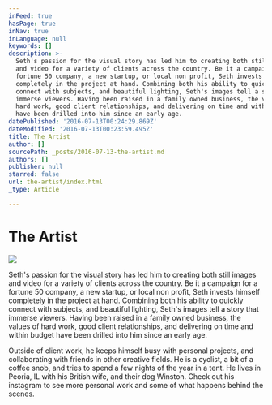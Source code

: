 ```yaml
---
inFeed: true
hasPage: true
inNav: true
inLanguage: null
keywords: []
description: >-
  Seth's passion for the visual story has led him to creating both still images
  and video for a variety of clients across the country. Be it a campaign for a
  fortune 50 company, a new startup, or local non profit, Seth invests himself
  completely in the project at hand. Combining both his ability to quickly
  connect with subjects, and beautiful lighting, Seth's images tell a story that
  immerse viewers. Having been raised in a family owned business, the values of
  hard work, good client relationships, and delivering on time and within budget
  have been drilled into him since an early age.
datePublished: '2016-07-13T00:24:29.869Z'
dateModified: '2016-07-13T00:23:59.495Z'
title: The Artist
author: []
sourcePath: _posts/2016-07-13-the-artist.md
authors: []
publisher: null
starred: false
url: the-artist/index.html
_type: Article

---
```

# The Artist
![](https://the-grid-user-content.s3-us-west-2.amazonaws.com/27a98e44-945a-4723-821c-f7043f3c148c.jpg)

Seth's passion for the visual story has led him to creating both still images and video for a variety of clients across the country. Be it a campaign for a fortune 50 company, a new startup, or local non profit, Seth invests himself completely in the project at hand. Combining both his ability to quickly connect with subjects, and beautiful lighting, Seth's images tell a story that immerse viewers. Having been raised in a family owned business, the values of hard work, good client relationships, and delivering on time and within budget have been drilled into him since an early age.

Outside of client work, he keeps himself busy with personal projects, and collaborating with friends in other creative fields. He is a cyclist, a bit of a coffee snob, and tries to spend a few nights of the year in a tent. He lives in Peoria, IL with his British wife, and their dog Winston. Check out his instagram to see more personal work and some of what happens behind the scenes.